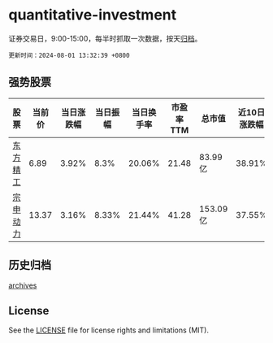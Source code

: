# quantitative-investment

证券交易日，9:00-15:00，每半时抓取一次数据，按天[归档](archives)。

`更新时间：2024-08-01 13:32:39 +0800`

## 强势股票

|股票|当前价|当日涨跌幅|当日振幅|当日换手率|市盈率TTM|总市值|近10日涨跌幅|
|----|----|----|----|----|----|----|----|
|[东方精工](https://xueqiu.com/S/SZ002611)|6.89|3.92%|8.3%|20.06%|21.48|83.99亿|38.91%|
|[宗申动力](https://xueqiu.com/S/SZ001696)|13.37|3.16%|8.33%|21.44%|41.28|153.09亿|37.55%|

## 历史归档

[archives](archives)

## License

See the [LICENSE](LICENSE) file for license rights and limitations (MIT).